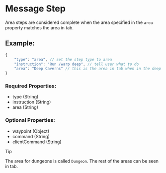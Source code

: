 # Message Step
Area steps are considered complete when the area specified in the ``area`` property matches the area in tab.

## Example:
```js
{
    "type": "area", // set the step type to area
    "instruction": "Run /warp deep", // tell user what to do
    "area": "Deep Caverns" // this is the area in tab when in the deep caverns
}
```
### Required Properties:
- type (String)
- instruction (String)
- area (String)

### Optional Properties:
- waypoint (Object)
- command (String)
- clientCommand (String)

> [!TIP]
> The area for dungeons is called ``Dungeon``. The rest of the areas can be seen in tab.
